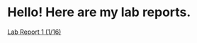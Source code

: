 # Hello! Here are my lab reports.

[Lab Report 1 (1/16)](https://jliu312.github.io/cse15l-lab-reports/lab-report-1.html) 
